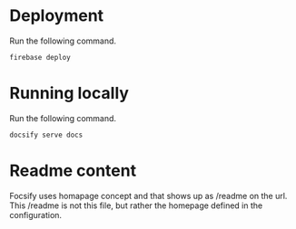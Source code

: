 # Deployment
Run the following command.

    firebase deploy

# Running locally
Run the following command.

    docsify serve docs

# Readme content
Focsify uses homapage concept and that shows up as /readme on the url. This /readme is not this file, but rather the homepage defined in the configuration.

